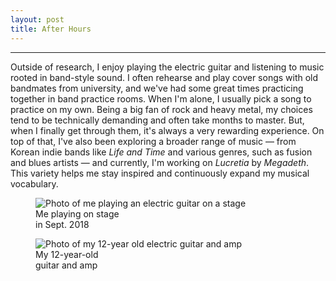 ```yaml
---
layout: post
title: After Hours
---
```


-----
<div class="text-image-wrapper">
  <div class="text-content">
    <p>
      Outside of research, I enjoy playing the electric guitar and listening to music rooted in band-style sound.
      I often rehearse and play cover songs with old bandmates from university, and we've had some great times practicing together in band practice rooms.
      When I'm alone, I usually pick a song to practice on my own.
      Being a big fan of rock and heavy metal, my choices tend to be technically demanding and often take months to master.
      But, when I finally get through them, it's always a very rewarding experience.
      On top of that, I've also been exploring a broader range of music — from Korean indie bands like <em>Life and Time</em> and various genres, such as fusion and blues artists — and currently, I'm working on <em>Lucretia</em> by <em>Megadeth</em>.
      This variety helps me stay inspired and continuously expand my musical vocabulary.
    </p>
  </div>
  <div class="image-content">
    <figure>
      <img src="assets/me_at_stage.png" alt="Photo of me playing an electric guitar on a stage">
      <figcaption>Me playing on stage<br> in Sept. 2018</figcaption>
      <!-- <figcaption>Me playing on stage<br> in September 2018</figcaption> -->
    </figure>
    <figure>
      <img src="assets/guitar&amp_full.jpg" alt="Photo of my 12-year old electric guitar and amp">
      <figcaption>My 12-year-old<br> guitar and amp</figcaption>
    </figure>
  </div>
</div>
